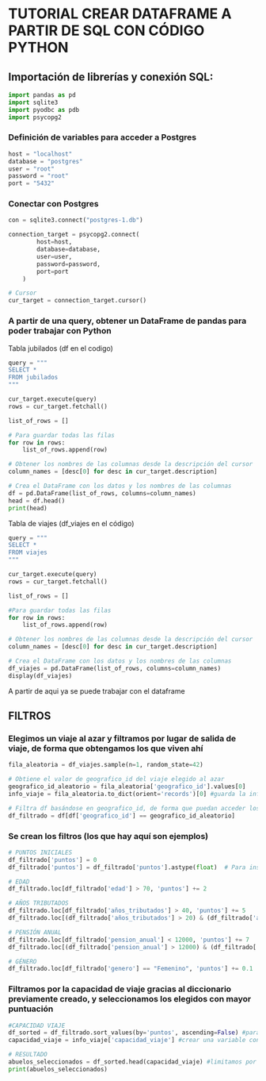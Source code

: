 # TUTORIAL CREAR DATAFRAME A PARTIR DE SQL CON CÓDIGO PYTHON

## Importación de librerías y conexión SQL:

```python
import pandas as pd
import sqlite3
import pyodbc as pdb
import psycopg2 
```
### Definición de variables para acceder a Postgres
```python
host = "localhost"
database = "postgres"
user = "root"
password = "root"
port = "5432"
```

### Conectar con Postgres
```python
con = sqlite3.connect("postgres-1.db")

connection_target = psycopg2.connect(
        host=host,
        database=database,
        user=user,
        password=password,
        port=port
    )

# Cursor
cur_target = connection_target.cursor()
```

### A partir de una query, obtener un DataFrame de pandas para poder trabajar con Python
Tabla jubilados (df en el codigo)
```python
query = """
SELECT *
FROM jubilados
"""

cur_target.execute(query)
rows = cur_target.fetchall()

list_of_rows = []

# Para guardar todas las filas
for row in rows:
    list_of_rows.append(row)

# Obtener los nombres de las columnas desde la descripción del cursor
column_names = [desc[0] for desc in cur_target.description]

# Crea el DataFrame con los datos y los nombres de las columnas
df = pd.DataFrame(list_of_rows, columns=column_names)
head = df.head()
print(head)
```
Tabla de viajes (df_viajes en el código)
```python
query = """
SELECT *
FROM viajes
"""

cur_target.execute(query)
rows = cur_target.fetchall()

list_of_rows = []

#Para guardar todas las filas
for row in rows:
    list_of_rows.append(row)

# Obtener los nombres de las columnas desde la descripción del cursor
column_names = [desc[0] for desc in cur_target.description]

# Crea el DataFrame con los datos y los nombres de las columnas
df_viajes = pd.DataFrame(list_of_rows, columns=column_names)
display(df_viajes)
```

A partir de aqui ya se puede trabajar con el dataframe

## FILTROS

### Elegimos un viaje al azar y filtramos por lugar de salida de viaje, de forma que obtengamos los que viven ahí
```python
fila_aleatoria = df_viajes.sample(n=1, random_state=42)

# Obtiene el valor de geografico_id del viaje elegido al azar
geografico_id_aleatorio = fila_aleatoria['geografico_id'].values[0]
info_viaje = fila_aleatoria.to_dict(orient='records')[0] #guarda la info del viaje en un diccionario

# Filtra df basándose en geografico_id, de forma que puedan acceder los que viven ahí
df_filtrado = df[df['geografico_id'] == geografico_id_aleatorio]
```
### Se crean los filtros (los que hay aquí son ejemplos)
```python
# PUNTOS INICIALES
df_filtrado['puntos'] = 0
df_filtrado['puntos'] = df_filtrado['puntos'].astype(float)  # Para insertar decimales

# EDAD
df_filtrado.loc[df_filtrado['edad'] > 70, 'puntos'] += 2

# AÑOS TRIBUTADOS
df_filtrado.loc[df_filtrado['años_tributados'] > 40, 'puntos'] += 5
df_filtrado.loc[(df_filtrado['años_tributados'] > 20) & (df_filtrado['años_tributados'] < 40), 'puntos'] += 3

# PENSIÓN ANUAL
df_filtrado.loc[df_filtrado['pension_anual'] < 12000, 'puntos'] += 7
df_filtrado.loc[(df_filtrado['pension_anual'] > 12000) & (df_filtrado['pension_anual'] < 18000), 'puntos'] += 5

# GÉNERO
df_filtrado.loc[df_filtrado['genero'] == "Femenino", 'puntos'] += 0.1
```
### Filtramos por la capacidad de viaje gracias al diccionario previamente creado, y seleccionamos los elegidos con mayor puntuación
```python
#CAPACIDAD VIAJE
df_sorted = df_filtrado.sort_values(by='puntos', ascending=False) #para ordenar de más puntos a menos
capacidad_viaje = info_viaje['capacidad_viaje'] #crear una variable con la capacidad del viaje a partir del diccionario anterior

# RESULTADO
abuelos_seleccionados = df_sorted.head(capacidad_viaje) #limitamos por capacidad y mostramos
print(abuelos_seleccionados)
```